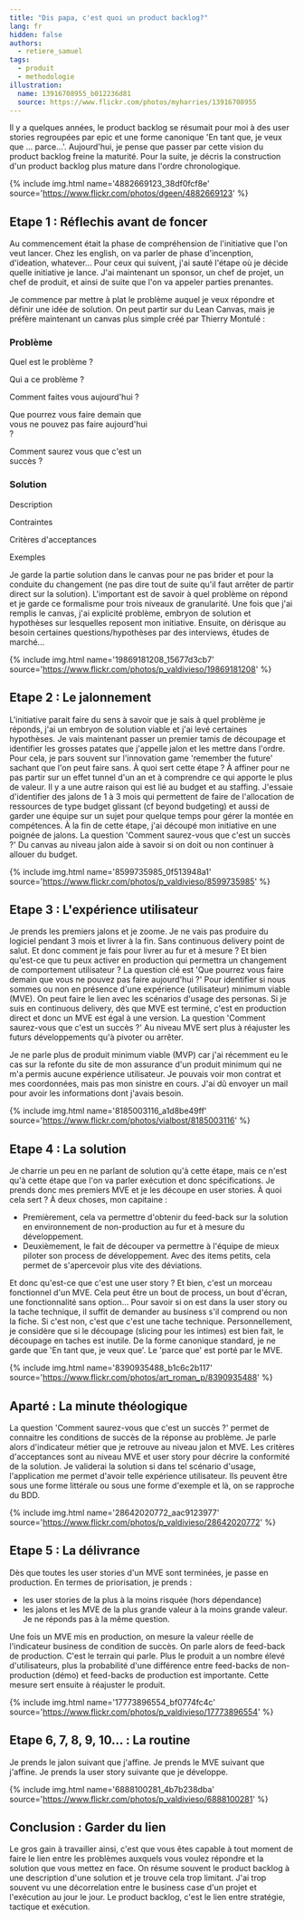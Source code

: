 ```yaml
---
title: "Dis papa, c'est quoi un product backlog?"
lang: fr
hidden: false
authors:
  - retiere_samuel
tags:
  - produit
  - methodologie
illustration:
  name: 13916708955_b012236d81
  source: https://www.flickr.com/photos/myharries/13916708955
---
```


Il y a quelques années, le product backlog se résumait pour moi à des user stories regroupées par epic et une forme canonique 'En tant que, je veux que ... parce...'. Aujourd'hui, je pense que passer par cette vision du product backlog freine la maturité. Pour la suite, je décris la construction d'un product backlog plus mature dans l'ordre chronologique.


{% include img.html
    name='4882669123_38df0fcf8e'
    source='https://www.flickr.com/photos/dgeen/4882669123'
%}

## Etape 1 : Réflechis avant de foncer

Au commencement était la phase de compréhension de l'initiative que l'on veut lancer. Chez les english, on va parler de phase d'incenption, d'ideation, whatever... Pour ceux qui suivent, j'ai sauté l'étape où je décide quelle initiative je lance. J'ai maintenant un sponsor, un chef de projet, un chef de produit, et ainsi de suite que l'on va appeler parties prenantes.

Je commence par mettre à plat le problème auquel je veux répondre et définir une idée de solution. On peut partir sur du Lean Canvas, mais je préfère maintenant un canvas plus simple créé par Thierry Montulé :

<p>
  <div class="card-group">
    <div class="card" style="width:50%;">
      <h3 class="card-header">Problème</h3>
      <div class="card-block">
        <p>Quel est le problème ?</p>
        <p>Qui a ce problème ?</p>
        <p>Comment faites vous aujourd'hui ?</p>
        <p>Que pourrez vous faire demain que vous ne pouvez pas faire aujourd'hui ?</p>
        <p>Comment saurez vous que c'est un succès ?</p>
      </div>
    </div>
    <div class="card" style="width:50%;">
      <h3 class="card-header">Solution</h3>
      <div class="card-block">
        <p>Description</p>
        <p>Contraintes</p>
        <p>Critères d'acceptances</p>
        <p>Exemples</p>
      </div>
    </div>
  </div>
</p>


Je garde la partie solution dans le canvas pour ne pas brider et pour la conduite du changement (ne pas dire tout de suite qu'il faut arrêter de partir direct sur la solution). L'important est de savoir à quel problème on répond et je garde ce formalisme pour trois niveaux de granularité. Une fois que j'ai remplis le canvas, j'ai explicité problème, embryon de solution et hypothèses sur lesquelles reposent mon initiative. Ensuite, on dérisque au besoin certaines questions/hypothèses par des interviews, études de marché...


{% include img.html
    name='19869181208_15677d3cb7'
    source='https://www.flickr.com/photos/p_valdivieso/19869181208'
%}

## Etape 2 : Le jalonnement

L'initiative parait faire du sens à savoir que je sais à quel problème je réponds, j'ai un embryon de solution viable et j'ai levé certaines hypothèses. Je vais maintenant passer un premier tamis de découpage et identifier les grosses patates que j'appelle jalon et les mettre dans l'ordre. Pour cela, je pars souvent sur l'innovation game 'remember the future' sachant que l'on peut faire sans. À quoi sert cette étape ? À affiner pour ne pas partir sur un effet tunnel d'un an et à comprendre ce qui apporte le plus de valeur. Il y a une autre raison qui est lié au budget et au staffing. J'essaie d'identifier des jalons de 1 à 3 mois qui permettent de faire de l'allocation de ressources de type budget glissant (cf beyond budgeting) et aussi de garder une équipe sur un sujet pour quelque temps pour gérer la montée en compétences. À la fin de cette étape, j'ai découpé mon initiative en une poignée de jalons. La question 'Comment saurez-vous que c'est un succès ?' Du canvas au niveau jalon aide à savoir si on doit ou non continuer à allouer du budget.


{% include img.html
    name='8599735985_0f513948a1'
    source='https://www.flickr.com/photos/p_valdivieso/8599735985'
%}

## Etape 3 : L'expérience utilisateur

Je prends les premiers jalons et je zoome. Je ne vais pas produire du logiciel pendant 3 mois et livrer à la fin. Sans continuous delivery point de salut. Et donc comment je fais pour livrer au fur et à mesure ? Et bien qu'est-ce que tu peux activer en production qui permettra un changement de comportement utilisateur ? La question clé est 'Que pourrez vous faire demain que vous ne pouvez pas faire aujourd'hui ?' Pour identifier si nous sommes ou non en présence d'une expérience (utilisateur) minimum viable (MVE). On peut faire le lien avec les scénarios d'usage des personas. Si je suis en continuous delivery, dès que MVE est terminé, c'est en production direct et donc un MVE est égal à une version. La question 'Comment saurez-vous que c'est un succès ?' Au niveau MVE sert plus à réajuster les futurs développements qu'à pivoter ou arrêter.

Je ne parle plus de produit minimum viable (MVP) car j'ai récemment eu le cas sur la refonte du site de mon assurance d'un produit minimum qui ne m'a permis aucune expérience utilisateur. Je pouvais voir mon contrat et mes coordonnées, mais pas mon sinistre en cours. J'ai dû envoyer un mail pour avoir les informations dont j'avais besoin.


{% include img.html
    name='8185003116_a1d8be49ff'
    source='https://www.flickr.com/photos/vialbost/8185003116'
%}

## Etape 4 : La solution

Je charrie un peu en ne parlant de solution qu'à cette étape, mais ce n'est qu'à cette étape que l'on va parler exécution et donc spécifications. Je prends donc mes premiers MVE et je les découpe en user stories. À quoi cela sert ? À deux choses, mon capitaine :

- Premièrement, cela va permettre d'obtenir du feed-back sur la solution en environnement de non-production au fur et à mesure du développement.
- Deuxièmement, le fait de découper va permettre à l'équipe de mieux piloter son process de développement. Avec des items petits, cela permet de s'apercevoir plus vite des déviations.

Et donc qu'est-ce que c'est une user story ? Et bien, c'est un morceau fonctionnel d'un MVE. Cela peut être un bout de process, un bout d'écran, une fonctionnalité sans option... Pour savoir si on est dans la user story ou la tache technique, il suffit de demander au business s'il comprend ou non la fiche. Si c'est non, c'est que c'est une tache technique. Personnellement, je considère que si le découpage (slicing pour les intimes) est bien fait, le découpage en taches est inutile. De la forme canonique standard, je ne garde que 'En tant que, je veux que'. Le 'parce que' est porté par le MVE.


{% include img.html
    name='8390935488_b1c6c2b117'
    source='https://www.flickr.com/photos/art_roman_p/8390935488'
%}

## Aparté : La minute théologique

La question 'Comment saurez-vous que c'est un succès ?' permet de connaitre les conditions de succès de la réponse au problème. Je parle alors d'indicateur métier que je retrouve au niveau jalon et MVE. Les critères d'acceptances sont au niveau MVE et user story pour décrire la conformité de la solution. Je validerai la solution si dans tel scénario d'usage, l'application me permet d'avoir telle expérience utilisateur. Ils peuvent être sous une forme littérale ou sous une forme d'exemple et là, on se rapproche du BDD.


{% include img.html
    name='28642020772_aac9123977'
    source='https://www.flickr.com/photos/p_valdivieso/28642020772'
%}

## Etape 5 : La délivrance

Dès que toutes les user stories d'un MVE sont terminées, je passe en production. En termes de priorisation, je prends :

- les user stories de la plus à la moins risquée (hors dépendance)
- les jalons et les MVE de la plus grande valeur à la moins grande valeur. Je ne réponds pas à la même question.

Une fois un MVE mis en production, on mesure la valeur réelle de l'indicateur business de condition de succès. On parle alors de feed-back de production. C'est le terrain qui parle. Plus le produit a un nombre élevé d'utilisateurs, plus la probabilité d'une différence entre feed-backs de non-production (démo) et feed-backs de production est importante. Cette mesure sert ensuite à réajuster le produit.


{% include img.html
    name='17773896554_bf0774fc4c'
    source='https://www.flickr.com/photos/p_valdivieso/17773896554'
%}

## Etape 6, 7, 8, 9, 10... : La routine

Je prends le jalon suivant que j'affine. Je prends le MVE suivant que j'affine. Je prends la user story suivante que je développe.


{% include img.html
    name='6888100281_4b7b238dba'
    source='https://www.flickr.com/photos/p_valdivieso/6888100281'
%}

## Conclusion : Garder du lien

Le gros gain à travailler ainsi, c'est que vous êtes capable à tout moment de faire le lien entre les problèmes auxquels vous voulez répondre et la solution que vous mettez en face. On résume souvent le product backlog à une description d'une solution et je trouve cela trop limitant. J'ai trop souvent vu une décorrelation entre le business case d'un projet et l'exécution au jour le jour. Le product backlog, c'est le lien entre stratégie, tactique et exécution.
